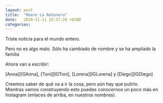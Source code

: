 ```yaml
---
layout: post
title:  "Muere La Ratonera"
date:   2020-11-11 15:57:28 +0200
categories: 
---
```

<p>Triste noticia para el mundo entero.</p>

<p>Pero no es algo malo. Sólo ha cambiado de nombre y se ha ampliado la familia</p>

<p>Ahora van a escribir:</p>
[Anna][IGAnna], [Toni][IGToni], [Lorena][IGLorena] y [Diego][IGDiego]

<p>Creemos saber de qué va a ir la cosa, pero aún hay que pulirlo.<br/>
Mientras vamos construyendo esto puedes conocernos un poco más en Instagram (enlaces de arriba, en nuestros nombres).</p>

[IGAnna]: https://www.instagram.com/ahoravivoasi/
[IGToni]: https://www.instagram.com/toninipk/
[IGLorena]: https://www.instagram.com/lorenaferar/
[IGDiego]: https://www.instagram.com/the_kellog/
